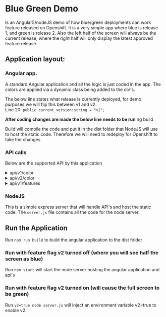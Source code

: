 # Blue Green Demo

Is an Angular5/nodeJS demo of how blue/green deployments can work feature released on Openshift.  It is a very simple app where blue is release 1, and green is release 2.  Also the left half of the screen will always be the current release, where the right half will only display the latest approved feature release. 

## Application layout:

### Angular app. 

A standard Angular application and all the logic is just coded in the app. 
The colors are applied via a dynamic class being added to the div's.  

The below line states what release is currently deployed, for demo purposes we will flip this between v1 and v2.  
Line 20: `public current_version:string = "v2";`

**After coding changes are made the below line needs to be run**
ng build

Build will compile the code and put it in the dist folder that NodeJS will use to host the static code. Therefore we will need to redeploy for Openshift to take the changes. 

### API calls

Below are the supported API by this application

<details>
  <summary>api/v1/color</summary>
  This call returns an object where color is blue
</details>

<details>
  <summary>api/v2/color</summary>
  This call returns an object where color is green
</details>

<details>
  <summary>api/v1/features</summary>
  This will return back an object that will list v1 and v2 as approved releases.  `{ "v1": true, "v2": false }`
  The current code v1 is always true, v2 is dynamic based on an environment variable that is injected to the NodeJS server.
</details>

### NodeJS

This is a simple express server that will handle API's and host the static code. 
The `server.js` file contains all the code for the node server.   

## Run the Application
Run `npm run build` to build the angular application to the dist folder

### Run with feature flag v2 turned off (where you will see half the screen as blue)
Run `npm start` will start the node server hosting the angular application and api's

### Run with feature flag v2 turned on (will cause the full screen to be green)
Run `v2=true node server.js` will inject an environment variable v2=true to enable v2. 
